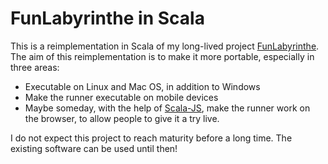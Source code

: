 # FunLabyrinthe in Scala

This is a reimplementation in Scala of my long-lived project
[FunLabyrinthe](http://www.funlabyrinthe.com/). The aim of this
reimplementation is to make it more portable, especially in three areas:

*   Executable on Linux and Mac OS, in addition to Windows
*   Make the runner executable on mobile devices
*   Maybe someday, with the help of
    [Scala-JS](https://github.com/lampepfl/scala-js.git), make the runner
    work on the browser, to allow people to give it a try live.

I do not expect this project to reach maturity before a long time. The
existing software can be used until then!
